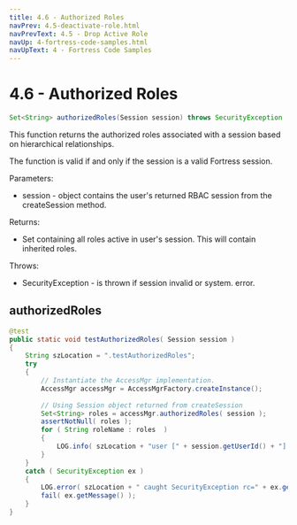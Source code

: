```yaml
---
title: 4.6 - Authorized Roles
navPrev: 4.5-deactivate-role.html
navPrevText: 4.5 - Drop Active Role
navUp: 4-fortress-code-samples.html
navUpText: 4 - Fortress Code Samples
---
```


# 4.6 - Authorized Roles

```java
Set<String> authorizedRoles(Session session) throws SecurityException
```

This function returns the authorized roles associated with a session based on hierarchical relationships. 

The function is valid if and only if the session is a valid Fortress session.

Parameters:
- session - object contains the user's returned RBAC session from the createSession method.

Returns:
- Set<String> containing all roles active in user's session. This will contain inherited roles.

Throws:
- SecurityException - is thrown if session invalid or system. error.

## authorizedRoles

```java
@test
public static void testAuthorizedRoles( Session session )
{
    String szLocation = ".testAuthorizedRoles";
    try
    {
        // Instantiate the AccessMgr implementation.
        AccessMgr accessMgr = AccessMgrFactory.createInstance();
        
        // Using Session object returned from createSession
        Set<String> roles = accessMgr.authorizedRoles( session );
        assertNotNull( roles );
        for ( String roleName : roles  )
        {
            LOG.info( szLocation + "user [" + session.getUserId() + "] role [" + roleName + "]" );
        }
    }
    catch ( SecurityException ex )
    {
        LOG.error( szLocation + " caught SecurityException rc=" + ex.getErrorId() + ", msg=" + ex.getMessage(), ex );
        fail( ex.getMessage() );
    }
}
```
